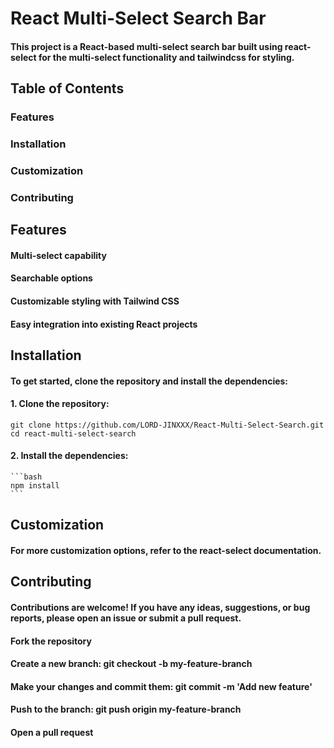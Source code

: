 # React Multi-Select Search Bar
#### This project is a React-based multi-select search bar built using react-select for the multi-select functionality and tailwindcss for styling.

## Table of Contents

### Features
### Installation
### Customization
### Contributing

## Features
#### Multi-select capability
#### Searchable options
#### Customizable styling with Tailwind CSS
#### Easy integration into existing React projects

## Installation
#### To get started, clone the repository and install the dependencies:
#### 1. Clone the repository:

    
    git clone https://github.com/LORD-JINXXX/React-Multi-Select-Search.git
    cd react-multi-select-search
    

#### 2. Install the dependencies:

    ```bash
    npm install
    ```

## Customization
#### For more customization options, refer to the react-select documentation.

## Contributing
#### Contributions are welcome! If you have any ideas, suggestions, or bug reports, please open an issue or submit a pull request.

#### Fork the repository
#### Create a new branch: git checkout -b my-feature-branch
#### Make your changes and commit them: git commit -m 'Add new feature'
#### Push to the branch: git push origin my-feature-branch
#### Open a pull request
